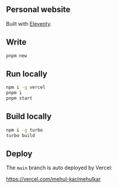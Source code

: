 ## Personal website

Built with [Eleventy](https://11ty.dev).

## Write

```bash
pnpm new
```

## Run locally

```bash
npm i -g vercel
pnpm i
pnpm start
```

## Build locally

```bash
npm i -g turbo
turbo build
```

## Deploy

The `main` branch is auto deployed by Vercel:

https://vercel.com/mehul-kar/mehulkar
